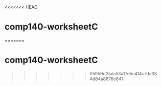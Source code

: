 <<<<<<< HEAD
# comp140-worksheetC
=======
# comp140-worksheetC
>>>>>>> 05959d25da53a17e5c414c7da384d84a8878e841
